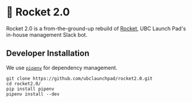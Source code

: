 # 🚀 Rocket 2.0

Rocket 2.0 is a from-the-ground-up rebuild of [Rocket](https://github.com/ubclaunchpad/rocket),
UBC Launch Pad's in-house management Slack bot.

## Developer Installation

We use [`pipenv`](https://pipenv.readthedocs.io/en/latest/) for dependency management.

```
git clone https://github.com/ubclaunchpad/rocket2.0.git
cd rocket2.0/
pip install pipenv
pipenv install --dev
```
